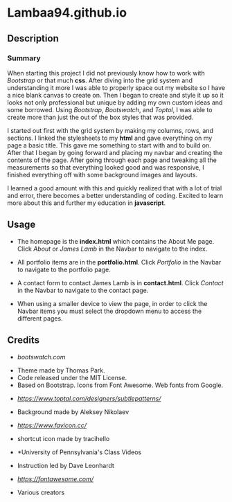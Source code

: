 # Lambaa94.github.io

## Description

### Summary

When starting this project I did not previously know how to work with *Bootstrap* or that much **css**. After diving into the grid system and understanding it more I was able to properly space out my website so I have a nice blank canvas to create on. Then I began to create and style it up so it looks not only professional but unique by adding my own custom ideas and some borrowed. Using *Bootstrap*, *Bootswatch*, and *Toptol*, I was able to create more than just the out of the box styles that was provided.

I started out first with the grid system by making my columns, rows, and sections. I linked the stylesheets to my **html** and gave everything on my page a basic title. This gave me something to start with and to build on. After that I began by going forward and placing my navbar and creating the contents of the page. After going through each page and tweaking all the measurements so that everything looked good and was responsive, I finished everything off with some background images and layouts.

I learned a good amount with this and quickly realized that with a lot of trial and error, there becomes a better understanding of coding. Excited to learn more about this and further my education in **javascript**.

## Usage

* The homepage is the **index.html** which contains the About Me page. Click *About* or *James Lamb* in the Navbar to navigate to the index.

* All portfolio items are in the **portfolio.html**. Click *Portfolio* in the Navbar to navigate to the portfolio page.

* A contact form to contact James Lamb is in **contact.html**. Click *Contact* in the Navbar to navigate to the contact page.

* When using a smaller device to view the page, in order to click the Navbar items you must select the dropdown menu to access the different pages.

## Credits
<!-- Themes for Bootstrap -->
* *bootswatch.com* 
- Theme made by Thomas Park.
- Code released under the MIT License.
- Based on Bootstrap. Icons from Font Awesome. Web fonts from Google.
<!-- Background Images -->
* *https://www.toptal.com/designers/subtlepatterns/* 
- Background made by Aleksey Nikolaev
<!-- Shortcut Icon -->
* *https://www.favicon.cc/*
- shortcut icon made by tracihello
* *University of Pennsylvania's Class Videos
- Instruction led by Dave Leonhardt
<!-- Other Icons -->
* *https://fontawesome.com/*
- Various creators